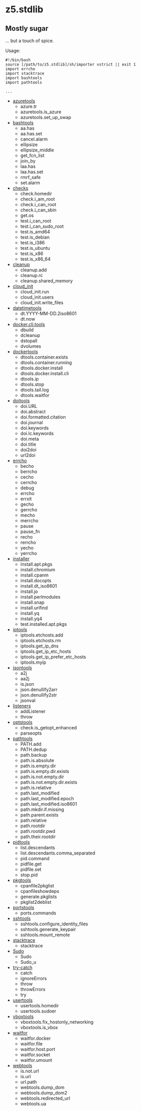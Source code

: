 # z5.stdlib

## Mostly sugar

... but a touch of spice.

Usage:

    #!/bin/bash
    source [/path/to/z5.stdlib]/sh/importer vstrict || exit 1
    import errcho
    import stacktrace
    import bashtools
    import pathtools

    ...


 - [azuretools](https://github.com/davebaird/z5.stdlib/blob/master/sh/azuretools)
   - azure.tr
   - azuretools.is_azure
   - azuretools.set_up_swap
 - [bashtools](https://github.com/davebaird/z5.stdlib/blob/master/sh/bashtools)
   - aa.has
   - aa.has.set
   - cancel.alarm
   - ellipsize
   - ellipsize_middle
   - get_fcn_list
   - join_by
   - laa.has
   - laa.has.set
   - rmrf_safe
   - set.alarm
 - [checks](https://github.com/davebaird/z5.stdlib/blob/master/sh/checks)
   - check.homedir
   - check.i_am_root
   - check.i_can_root
   - check.i_can_sbin
   - get.os
   - test.i_can_root
   - test.i_can_sudo_root
   - test.is_amd64
   - test.is_debian
   - test.is_i386
   - test.is_ubuntu
   - test.is_x86
   - test.is_x86_64
 - [cleanup](https://github.com/davebaird/z5.stdlib/blob/master/sh/cleanup)
   - cleanup.add
   - cleanup.rc
   - cleanup.shared_memory
 - [cloud_init](https://github.com/davebaird/z5.stdlib/blob/master/sh/cloud_init)
   - cloud_init.run
   - cloud_init.users
   - cloud_init.write_files
 - [datetimetools](https://github.com/davebaird/z5.stdlib/blob/master/sh/datetimetools)
   - dt.YYYY-MM-DD.2iso8601
   - dt.now
 - [docker.cli.tools](https://github.com/davebaird/z5.stdlib/blob/master/sh/docker.cli.tools)
   - dbuild
   - dcleanup
   - dstopall
   - dvolumes
 - [dockertools](https://github.com/davebaird/z5.stdlib/blob/master/sh/dockertools)
   - dtools.container.exists
   - dtools.container.running
   - dtools.docker.install
   - dtools.docker.install.cli
   - dtools.ip
   - dtools.stop
   - dtools.tail.log
   - dtools.waitfor
 - [doitools](https://github.com/davebaird/z5.stdlib/blob/master/sh/doitools)
   - doi.URL
   - doi.abstract
   - doi.formatted.citation
   - doi.journal
   - doi.keywords
   - doi.lc.keywords
   - doi.meta
   - doi.title
   - doi2doi
   - url2doi
 - [errcho](https://github.com/davebaird/z5.stdlib/blob/master/sh/errcho)
   - becho
   - berrcho
   - cecho
   - cerrcho
   - debug
   - errcho
   - errxit
   - gecho
   - gerrcho
   - mecho
   - merrcho
   - pause
   - pause_fn
   - recho
   - rerrcho
   - yecho
   - yerrcho
 - [installer](https://github.com/davebaird/z5.stdlib/blob/master/sh/installer)
   - install.apt.pkgs
   - install.chromium
   - install.cpanm
   - install.docopts
   - install.dt_iso8601
   - install.jo
   - install.perlmodules
   - install.snap
   - install.urifind
   - install.yq
   - install.yq4
   - test.installed.apt.pkgs
 - [iptools](https://github.com/davebaird/z5.stdlib/blob/master/sh/iptools)
   - iptools.etchosts.add
   - iptools.etchosts.rm
   - iptools.get_ip_dns
   - iptools.get_ip_etc_hosts
   - iptools.get_ip_prefer_etc_hosts
   - iptools.myip
 - [jsontools](https://github.com/davebaird/z5.stdlib/blob/master/sh/jsontools)
   - a2j
   - aa2j
   - is.json
   - json.denullify2arr
   - json.denullify2str
   - jsonval
 - [listeners](https://github.com/davebaird/z5.stdlib/blob/master/sh/listeners)
   - addListener
   - throw
 - [optstools](https://github.com/davebaird/z5.stdlib/blob/master/sh/optstools)
   - check.is_getopt_enhanced
   - parseopts
 - [pathtools](https://github.com/davebaird/z5.stdlib/blob/master/sh/pathtools)
   - PATH.add
   - PATH.dedup
   - path.backup
   - path.is.absolute
   - path.is.empty.dir
   - path.is.empty.dir.exists
   - path.is.not.empty.dir
   - path.is.not.empty.dir.exists
   - path.is.relative
   - path.last_modified
   - path.last_modified.epoch
   - path.last_modified.iso8601
   - path.mkdir.if.missing
   - path.parent.exists
   - path.relative
   - path.rootdir
   - path.rootdir.pwd
   - path.their.rootdir
 - [pidtools](https://github.com/davebaird/z5.stdlib/blob/master/sh/pidtools)
   - list.descendants
   - list.descendants.comma_separated
   - pid.command
   - pidfile.get
   - pidfile.set
   - stop.pid
 - [pkgtools](https://github.com/davebaird/z5.stdlib/blob/master/sh/pkgtools)
   - cpanfile2pkglist
   - cpanfileshowdeps
   - generate.pkglists
   - pkglist2deblist
 - [portstools](https://github.com/davebaird/z5.stdlib/blob/master/sh/portstools)
   - ports.commands
 - [sshtools](https://github.com/davebaird/z5.stdlib/blob/master/sh/sshtools)
   - sshtools.configure_identity_files
   - sshtools.generate_keypair
   - sshtools.mount_remote
 - [stacktrace](https://github.com/davebaird/z5.stdlib/blob/master/sh/stacktrace)
   - stacktrace
 - [Sudo](https://github.com/davebaird/z5.stdlib/blob/master/sh/Sudo)
   - Sudo
   - Sudo_u
 - [try-catch](https://github.com/davebaird/z5.stdlib/blob/master/sh/try-catch)
   - catch
   - ignoreErrors
   - throw
   - throwErrors
   - try
 - [usertools](https://github.com/davebaird/z5.stdlib/blob/master/sh/usertools)
   - usertools.homedir
   - usertools.sudoer
 - [vboxtools](https://github.com/davebaird/z5.stdlib/blob/master/sh/vboxtools)
   - vboxtools.fix_hostonly_networking
   - vboxtools.is_vbox
 - [waitfor](https://github.com/davebaird/z5.stdlib/blob/master/sh/waitfor)
   - waitfor.docker
   - waitfor.file
   - waitfor.host.port
   - waitfor.socket
   - waitfor.umount
 - [webtools](https://github.com/davebaird/z5.stdlib/blob/master/sh/webtools)
   - is.not.url
   - is.url
   - url.path
   - webtools.dump_dom
   - webtools.dump_dom2
   - webtools.redirected_url
   - webtools.ua